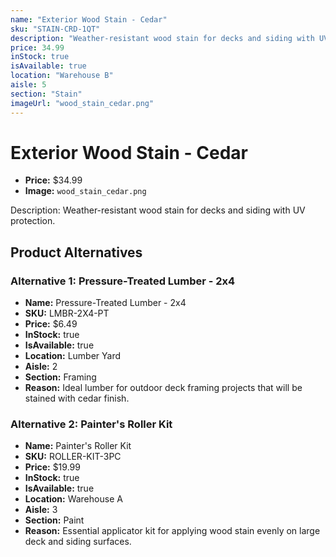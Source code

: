 ```yaml
---
name: "Exterior Wood Stain - Cedar"
sku: "STAIN-CRD-1QT"
description: "Weather-resistant wood stain for decks and siding with UV protection."
price: 34.99
inStock: true
isAvailable: true
location: "Warehouse B"
aisle: 5
section: "Stain"
imageUrl: "wood_stain_cedar.png"
---
```


# Exterior Wood Stain - Cedar

- **Price:** $34.99
- **Image:** `wood_stain_cedar.png`

Description: Weather-resistant wood stain for decks and siding with UV protection.

## Product Alternatives

### Alternative 1: Pressure-Treated Lumber - 2x4

- **Name:** Pressure-Treated Lumber - 2x4
- **SKU:** LMBR-2X4-PT
- **Price:** $6.49
- **InStock:** true
- **IsAvailable:** true
- **Location:** Lumber Yard
- **Aisle:** 2
- **Section:** Framing
- **Reason:** Ideal lumber for outdoor deck framing projects that will be stained with cedar finish.

### Alternative 2: Painter's Roller Kit

- **Name:** Painter's Roller Kit
- **SKU:** ROLLER-KIT-3PC
- **Price:** $19.99
- **InStock:** true
- **IsAvailable:** true
- **Location:** Warehouse A
- **Aisle:** 3
- **Section:** Paint
- **Reason:** Essential applicator kit for applying wood stain evenly on large deck and siding surfaces.
